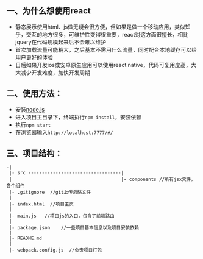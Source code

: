 ## 一、为什么想使用react
- 静态展示使用html、js做无疑会很方便，但如果是做一个移动应用，类似知乎，交互的地方很多，可维护性变得很重要，react对这方面很擅长，相比jquery在代码规模起来后不会难以维护
- 首次加载流量可能稍大，之后基本不需用什么流量，同时配合本地缓存可以给用户更好的体验
- 日后如果开发ios或安卓原生应用可以使用react native，代码可复用度高，大大减少开发难度，加快开发周期

## 二、使用方法：
- 安装[node.js](http://nodejs.cn/)
- 进入项目主目录下，终端执行```npm install```，安装依赖
- 执行```npm start```
- 在浏览器输入```http://localhost:7777/#/```

## 三、项目结构：
```
-|
 |- src ----------------------------------|
 |                                        |- components //所有jsx文件，各个组件
 |- .gitignore  //git上传忽略文件           
 |
 |- index.html  //项目主页
 |
 |- main.js   //项目js的入口，包含了前端路由
 |
 |- package.json    //一些项目基本信息以及项目安装依赖
 |
 |- README.md
 |
 |- webpack.config.js  //负责项目打包
```
